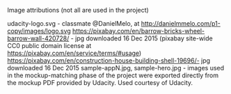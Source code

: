 Image attributions (not all are used in the project)

udacity-logo.svg - classmate @DanielMelo, at http://danielmmelo.com/p1-copy/images/logo.svg
https://pixabay.com/en/barrow-bricks-wheel-barrow-wall-420728/ - jpg downloaded 16 Dec 2015
   (pixabay site-wide CC0 public domain license at https://pixabay.com/en/service/terms/#usage)
https://pixabay.com/en/construction-house-building-shell-19696/- jpg downloaded 16 Dec 2015
sample-appN.jpg, sample-hero.jpg - images used in the mockup-matching phase of the project were
   exported directly from the mockup PDF provided by Udacity. Used courtesy of Udacity.
